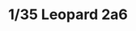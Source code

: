 ---
title: "1/35 Leopard 2a6"
price: "7000" 
desc: "Maketa"
img_path: "/assets/img/BT002.jpg"
brand: "N/A"
available: true
special_offer: false
new: false
soon: false
cat: "010000"
subcat: "011600"
subsubcat: "N/A"
sifra: "BT002"
---
